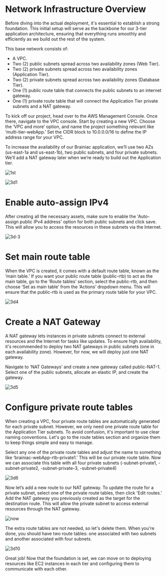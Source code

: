 # Network Infrastructure Overview
Before diving into the actual deployment, it's essential to establish a strong foundation. This initial setup will serve as the backbone for our 3-tier application architecture, ensuring that everything runs smoothly and efficiently as we build out the rest of the system.

This base network consists of:

* A VPC.
* Two (2) public subnets spread across two availability zones (Web Tier).
* Two (2) private subnets spread across two availability zones (Application Tier).
* Two (2) private subnets spread across two availability zones (Database Tier).
* One (1) public route table that connects the public subnets to an internet gateway.
* One (1) private route table that will connect the Application Tier private subnets and a NAT gateway.

To kick off our project, head over to the AWS Management Console. Once there, navigate to the VPC console. Start by creating a new VPC. Choose the ‘VPC and more’ option, and name the project something relevant like ‘multi-tier-webApp.’ Set the CIDR block to 10.0.0.0/16 to define the IP address range for your VPC.

To increase the availability of our Brainiac application, we’ll use two AZs (us-east-1a and us-east-1b), two public subnets, and four private subnets. We’ll add a NAT gateway later when we’re ready to build out the Application tier.

![1st](https://github.com/user-attachments/assets/1abf3010-b064-4fb5-aa03-bd8cfdca52f5)

![3d1](https://github.com/user-attachments/assets/a9dc4632-0adf-4be9-8bc1-dc35b03d89eb)

# Enable auto-assign IPv4
After creating all the necessary assets, make sure to enable the 'Auto-assign public IPv4 address' option for both public subnets and click save. This will allow you to access the resources in these subnets via the Internet.

![3d-3](https://github.com/user-attachments/assets/7981744b-663c-4a96-82ae-f71970a29d31)

# Set main route table
When the VPC is created, it comes with a default route table, known as the ‘main table.’ If you want your public route table (public-rtb) to act as the main table, go to the ‘Route tables’ section, select the public-rtb, and then choose ‘Set as main table’ from the ‘Actions’ dropdown menu. This will ensure that the public-rtb is used as the primary route table for your VPC.

![3d4](https://github.com/user-attachments/assets/1ce81f51-1195-4749-92bc-1231a6656be6)

# Create a NAT Gateway
A NAT gateway lets instances in private subnets connect to external resources and the Internet for tasks like updates. To ensure high availability, it's recommended to deploy two NAT gateways in public subnets (one in each availability zone). However, for now, we will deploy just one NAT gateway.

Navigate to ‘NAT Gateways’ and create a new gateway called public-NAT-1. Select one of the public subnets, allocate an elastic IP, and create the gateway.

![3d5](https://github.com/user-attachments/assets/dd6f2c0d-9200-4b98-928c-f7b1c828a0fa)

# Configure private route tables
When creating a VPC, four private route tables are automatically generated for each private subnet. However, we only need one private route table for the Application Tier subnets. To avoid confusion, it's important to use clear naming conventions. Let's go to the route tables section and organize them to keep things simple and easy to manage.

Select any one of the private route tables and adjust the name to something like ‘brainiac-webApp-rtb-private1.’ This will be our private route table. Now we can associate this table with all four private subnets (-subnet-private1, -subnet-private2, -subnet-private-3, -subnet-private4)

![3d6](https://github.com/user-attachments/assets/12fc7a18-7b9c-4e0f-b2c1-c6b370256ae1)

Now let’s add a new route to our NAT gateway. To update the route for a private subnet, select one of the private route tables, then click 'Edit routes.' Add the NAT gateway you previously created as the target for the destination route. This will allow the private subnet to access external resources through the NAT gateway.

![now](https://github.com/user-attachments/assets/4667c6aa-6ccb-44b4-9058-7cc45b0a0d95)

The extra route tables are not needed, so let's delete them. When you're done, you should have two route tables: one associated with two subnets and another associated with four subnets.

![3d10](https://github.com/user-attachments/assets/1ef9a44a-ccef-4d22-92ad-6f1c4ace4fbd)

Great job! Now that the foundation is set, we can move on to deploying resources like EC2 instances in each tier and configuring them to communicate with each other.























